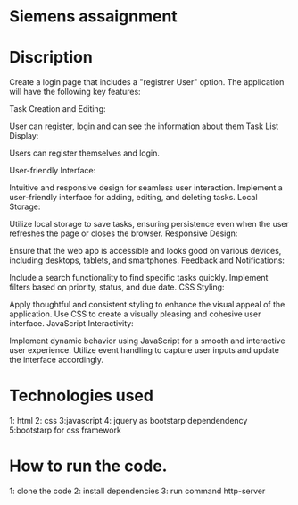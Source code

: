 # Siemens assaignment
# Discription
Create a login page that includes a "registrer User" option. The application will have the following key features:

Task Creation and Editing:

User can register, login and can see the information about them 
Task List Display:

Users can register themselves and login.

User-friendly Interface:

Intuitive and responsive design for seamless user interaction.
Implement a user-friendly interface for adding, editing, and deleting tasks.
Local Storage:

Utilize local storage to save tasks, ensuring persistence even when the user refreshes the page or closes the browser.
Responsive Design:

Ensure that the web app is accessible and looks good on various devices, including desktops, tablets, and smartphones.
Feedback and Notifications:

Include a search functionality to find specific tasks quickly.
Implement filters based on priority, status, and due date.
CSS Styling:

Apply thoughtful and consistent styling to enhance the visual appeal of the application.
Use CSS to create a visually pleasing and cohesive user interface.
JavaScript Interactivity:

Implement dynamic behavior using JavaScript for a smooth and interactive user experience.
Utilize event handling to capture user inputs and update the interface accordingly.
# Technologies used
1: html
2: css
3:javascript
4: jquery as bootstarp dependendency
5:bootstarp for css framework

# How to run the code.
1: clone the code
2: install dependencies
3: run command http-server
